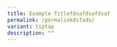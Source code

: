 ```yaml
---
title: Example Titlefdsafdsafdsaf
permalink: /permalinkdsfads/
variant: tiptap
description: ""
---
```

